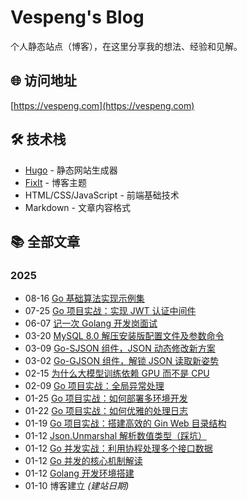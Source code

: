 # Vespeng's Blog

个人静态站点（博客），在这里分享我的想法、经验和见解。

## 🌐 访问地址

[https://vespeng.com](https://vespeng.com)

## 🛠 技术栈

- [Hugo](https://gohugo.io/) - 静态网站生成器
- [FixIt](https://fixit.lruihao.cn/) - 博客主题
- HTML/CSS/JavaScript - 前端基础技术
- Markdown - 文章内容格式

## 📚 全部文章

### 2025

- 08-16 [Go 基础算法实现示例集](https://vespeng.com/posts/go_algorithm_implementation_example/)
- 07-25 [Go 项目实战：实现 JWT 认证中间件](https://vespeng.com/posts/go_practice_implementing_jwt_auth_middleware/)
- 06-07 [记一次 Golang 开发岗面试](https://vespeng.com/posts/golang_development_job_interview/)
- 03-20 [MySQL 8.0 解压安装版配置文件及参数命令](https://vespeng.com/posts/mysql_config_and_command/)
- 03-09 [Go-SJSON 组件，JSON 动态修改新方案](https://vespeng.com/posts/go_sjson_component/)
- 03-02 [Go-GJSON 组件，解锁 JSON 读取新姿势](https://vespeng.com/posts/go_gjson_component/)
- 02-15 [为什么大模型训练依赖 GPU 而不是 CPU](https://vespeng.com/posts/why_does_ai_training_rely_on_gpus_instead_of_cpus/)
- 02-09 [Go 项目实战：全局异常处理](https://vespeng.com/posts/go_practical_global_exception_handling/)
- 01-25 [Go 项目实战：如何部署多环境开发](https://vespeng.com/posts/go_practical_multi_environment_development/)
- 01-22 [Go 项目实战：如何优雅的处理日志](https://vespeng.com/posts/go_practical_processing_log/)
- 01-19 [Go 项目实战：搭建高效的 Gin Web 目录结构](https://vespeng.com/posts/go_practical_gin_directory_structure/)
- 01-12 [Json.Unmarshal 解析数值类型（踩坑）](https://vespeng.com/posts/json_unmarshall_parsing_numeric_types/)
- 01-12 [Go 并发实战：利用协程处理多个接口数据](https://vespeng.com/posts/collaborative_processing_of_multiple_interfaces/)
- 01-12 [Go 并发的核心机制解读](https://vespeng.com/posts/the_core_mechanism_of_go_concurrency/)
- 01-12 [Golang 开发环境搭建](https://vespeng.com/posts/golang_development_environment/)
- 01-10 博客建立 *(建站日期)*
